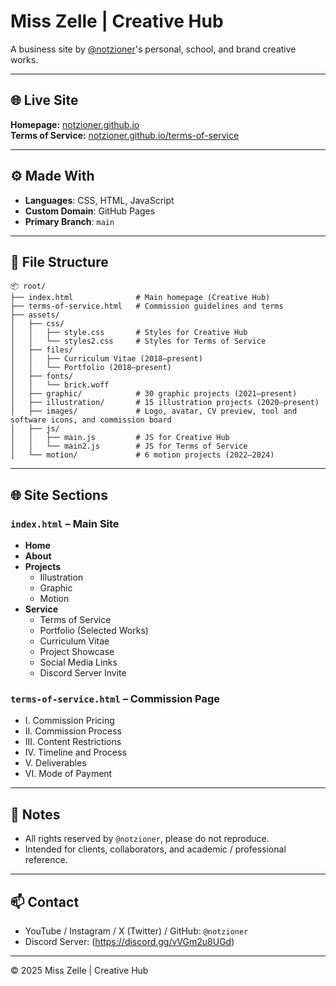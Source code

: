 # Miss Zelle | Creative Hub

A business site by [@notzioner](https://github.com/notzioner)'s personal, school, and brand creative works.

---

## 🌐 Live Site

**Homepage:** [notzioner.github.io](https://notzioner.github.io)  
**Terms of Service:** [notzioner.github.io/terms-of-service](https://notzioner.github.io/terms-of-service)

---

## ⚙️ Made With
- **Languages**: CSS, HTML, JavaScript
- **Custom Domain**: GitHub Pages
- **Primary Branch**: `main`

---

## 📁 File Structure

```plaintext
📦 root/
├── index.html              # Main homepage (Creative Hub)
├── terms-of-service.html   # Commission guidelines and terms
├── assets/
│   ├── css/
│   │   ├── style.css       # Styles for Creative Hub
│   │   └── styles2.css     # Styles for Terms of Service
│   ├── files/
│   │   ├── Curriculum Vitae (2018–present)
│   │   └── Portfolio (2018–present)
│   ├── fonts/
│   │   └── brick.woff
│   ├── graphic/            # 30 graphic projects (2021–present)
│   ├── illustration/       # 15 illustration projects (2020–present)
│   ├── images/             # Logo, avatar, CV preview, tool and software icons, and commission board
│   ├── js/
│   │   ├── main.js         # JS for Creative Hub
│   │   └── main2.js        # JS for Terms of Service
│   └── motion/             # 6 motion projects (2022–2024)
```

---

## 🌐 Site Sections

### `index.html` – Main Site

- **Home**
- **About**
- **Projects**
  - Illustration
  - Graphic
  - Motion
- **Service**
  - Terms of Service
  - Portfolio (Selected Works)
  - Curriculum Vitae
  - Project Showcase
  - Social Media Links
  - Discord Server Invite

### `terms-of-service.html` – Commission Page

- I. Commission Pricing  
- II. Commission Process  
- III. Content Restrictions  
- IV. Timeline and Process  
- V. Deliverables  
- VI. Mode of Payment  

---

## 📌 Notes

- All rights reserved by `@notzioner`, please do not reproduce.
- Intended for clients, collaborators, and academic / professional reference.

---

## 📫 Contact

- YouTube / Instagram / X (Twitter) / GitHub: `@notzioner`  
- Discord Server: (https://discord.gg/vVGm2u8UGd)

---

© 2025 Miss Zelle | Creative Hub
